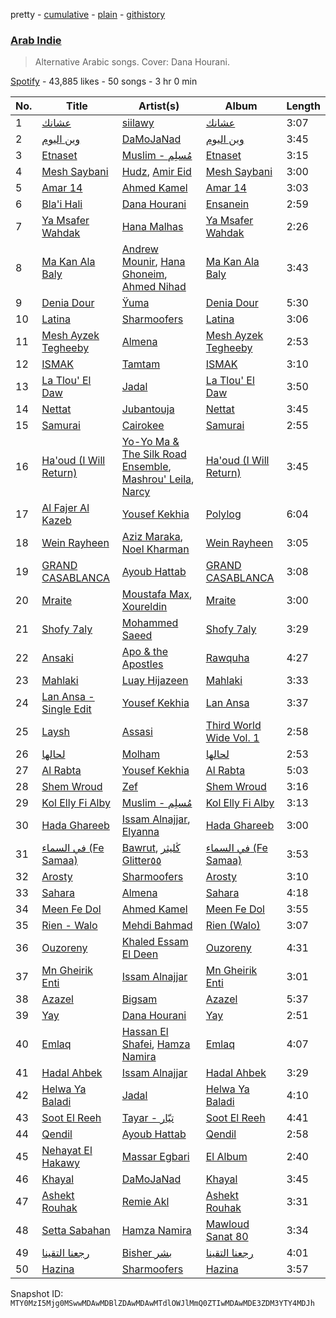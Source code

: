 pretty - [cumulative](/playlists/cumulative/37i9dQZF1DWUQM3rmTXpBR.md) - [plain](/playlists/plain/37i9dQZF1DWUQM3rmTXpBR) - [githistory](https://github.githistory.xyz/mackorone/spotify-playlist-archive/blob/main/playlists/plain/37i9dQZF1DWUQM3rmTXpBR)

### [Arab Indie](https://open.spotify.com/playlist/37i9dQZF1DWUQM3rmTXpBR)

> Alternative Arabic songs\. Cover: Dana Hourani.

[Spotify](https://open.spotify.com/user/spotify) - 43,885 likes - 50 songs - 3 hr 0 min

| No. | Title | Artist(s) | Album | Length |
|---|---|---|---|---|
| 1 | [عشانك](https://open.spotify.com/track/2L8xtCLeM42te93xowB4nx) | [siilawy](https://open.spotify.com/artist/5VZr6vX1UPRRf9tneUEi2B) | [عشانك](https://open.spotify.com/album/4HyGsmrEgAjCZl7ZZLDhTk) | 3:07 |
| 2 | [وين اليوم](https://open.spotify.com/track/3D4FAxWer4j9RD2ASrdfv2) | [DaMoJaNad](https://open.spotify.com/artist/1LTJFwU5wuzqgYWzvkqBix) | [وين اليوم](https://open.spotify.com/album/4Bw1p9br1qbIaA8tZz42td) | 3:45 |
| 3 | [Etnaset](https://open.spotify.com/track/5hiQSNo6jQbQ2m2gBZs7bU) | [Muslim \- مُسلِم](https://open.spotify.com/artist/2PM82jOCB674w4BL08zFVS) | [Etnaset](https://open.spotify.com/album/5nE6ovXOMjYZ1UG695iIkU) | 3:15 |
| 4 | [Mesh Saybani](https://open.spotify.com/track/5qO0ltb9QRvQvj2c7San3y) | [Hudz](https://open.spotify.com/artist/1ffKtN3dRJOQKTUm1pkDGM), [Amir Eid](https://open.spotify.com/artist/1dYkjdBHkbyolcShgkh2Vp) | [Mesh Saybani](https://open.spotify.com/album/1QLI8mWdXlxempEeh3AlRV) | 3:00 |
| 5 | [Amar 14](https://open.spotify.com/track/2O36wGSupi2wumi360NBxz) | [Ahmed Kamel](https://open.spotify.com/artist/41g2nSmocqVLuYnmndxefu) | [Amar 14](https://open.spotify.com/album/2Wj3ovxVaSyHaBD2yWca1Y) | 3:03 |
| 6 | [Bla'i Hali](https://open.spotify.com/track/33TYziNjMe6yNuV2tgkmq8) | [Dana Hourani](https://open.spotify.com/artist/15hYqWGQsqwtFi7FgLE4i6) | [Ensanein](https://open.spotify.com/album/38MJVqssjkHcmUZKM9ERUt) | 2:59 |
| 7 | [Ya Msafer Wahdak](https://open.spotify.com/track/1zPfv9d1zoorqjH3rVQq04) | [Hana Malhas](https://open.spotify.com/artist/0EQjOxeqpT2ebzA1NvT9Cu) | [Ya Msafer Wahdak](https://open.spotify.com/album/6C9tz8uAtt3WVIIH4P3Gjo) | 2:26 |
| 8 | [Ma Kan Ala Baly](https://open.spotify.com/track/1055RLG3kqVGBfOusIH8wg) | [Andrew Mounir](https://open.spotify.com/artist/5j87IbPLinOmiegvVuuDAA), [Hana Ghoneim](https://open.spotify.com/artist/6Ob3o641XhD90mvYqSU4Uk), [Ahmed Nihad](https://open.spotify.com/artist/2nRvsNbmm4kJSHmM3rel9r) | [Ma Kan Ala Baly](https://open.spotify.com/album/1tgXPdVUYVgPvb8vuXDvTZ) | 3:43 |
| 9 | [Denia Dour](https://open.spotify.com/track/6BLSn19vlhGLwoQWmPaDUc) | [Ÿuma](https://open.spotify.com/artist/1PRH2VLBHk1kMY2BFI0GQW) | [Denia Dour](https://open.spotify.com/album/7i0pjCbQ3amgxYoawJCx5o) | 5:30 |
| 10 | [Latina](https://open.spotify.com/track/42d62TnY6q3qVR5RiyaEps) | [Sharmoofers](https://open.spotify.com/artist/0qZ24TkLCHoE3ajCzGItJ1) | [Latina](https://open.spotify.com/album/7mljCWuvJRbbTazyT8R4rR) | 3:06 |
| 11 | [Mesh Ayzek Tegheeby](https://open.spotify.com/track/53Yk4qSPehpLV0tadM008N) | [Almena](https://open.spotify.com/artist/3dwnBsNq4R18t5SYNqJL37) | [Mesh Ayzek Tegheeby](https://open.spotify.com/album/7EAyzRoDL0zQwQjVNBarH6) | 2:53 |
| 12 | [ISMAK](https://open.spotify.com/track/43VNzrxl9c8l3BHbzLHQTY) | [Tamtam](https://open.spotify.com/artist/0L8dLj3QGxHctqkzapPfio) | [ISMAK](https://open.spotify.com/album/1yLtoNHRhnWC0LN8b04gjp) | 3:10 |
| 13 | [La Tlou' El Daw](https://open.spotify.com/track/0pHL3idFQ7AT944IFJQVH6) | [Jadal](https://open.spotify.com/artist/27OeswwNYFziNtyGMIHR0f) | [La Tlou' El Daw](https://open.spotify.com/album/3iyIcDBdCVnRHsN0zb6Q5h) | 3:50 |
| 14 | [Nettat](https://open.spotify.com/track/4cwCGscTjO9FwgtRU9QIAe) | [Jubantouja](https://open.spotify.com/artist/7m05rEUUQiViUHo1IPHz8x) | [Nettat](https://open.spotify.com/album/5mb0OTZwNStZXnIdWu7l7B) | 3:45 |
| 15 | [Samurai](https://open.spotify.com/track/7dTgSeAVu9EWJusdCsRyTo) | [Cairokee](https://open.spotify.com/artist/2GVksDv9UpY60i4CvytrZK) | [Samurai](https://open.spotify.com/album/17r6jfsKAlkpqUPuMOHClZ) | 2:55 |
| 16 | [Ha'oud \(I Will Return\)](https://open.spotify.com/track/1OExzy9fGc3TGP5zFvp0AH) | [Yo\-Yo Ma & The Silk Road Ensemble](https://open.spotify.com/artist/5Dl3HXZjG6ZOWT5cV375lk), [Mashrou' Leila](https://open.spotify.com/artist/2RIrl9cApI8HwM6aF4Jt5m), [Narcy](https://open.spotify.com/artist/0dkcQCK8GjDBCGrjlUJhlg) | [Ha'oud \(I Will Return\)](https://open.spotify.com/album/2sp15C7t9ATNj3TuJKDtWF) | 3:45 |
| 17 | [Al Fajer Al Kazeb](https://open.spotify.com/track/75f1DWsH7SzOHQbtURZf0u) | [Yousef Kekhia](https://open.spotify.com/artist/7EhcVdfydM4Hdfv5usdCRw) | [Polylog](https://open.spotify.com/album/68PRVUPTJsIygqpuDKrgXG) | 6:04 |
| 18 | [Wein Rayheen](https://open.spotify.com/track/7mHpjI49tleTX9YezPPqS6) | [Aziz Maraka](https://open.spotify.com/artist/2qi698G7BphxwdPUbQgZMU), [Noel Kharman](https://open.spotify.com/artist/1GsARczxaleCcAzZinTcjK) | [Wein Rayheen](https://open.spotify.com/album/4bcHZwnRYGf63bmvfpUFDq) | 3:05 |
| 19 | [GRAND CASABLANCA](https://open.spotify.com/track/0XSH8YUaehYghWI5Mw2FYC) | [Ayoub Hattab](https://open.spotify.com/artist/718mVE4zMicra6iqqKY5h3) | [GRAND CASABLANCA](https://open.spotify.com/album/7eKFo8B2iSBV9KMZ7rqKsY) | 3:08 |
| 20 | [Mraite](https://open.spotify.com/track/7mEO8E9koxx19CywaN0pwi) | [Moustafa Max](https://open.spotify.com/artist/2Zjp2UNHX1ILlwjjN0MPDQ), [Xoureldin](https://open.spotify.com/artist/6dGfzQZmB2W9ImyY2wIMUi) | [Mraite](https://open.spotify.com/album/4pPi3KRT8uRBS1svqdbUqN) | 3:00 |
| 21 | [Shofy 7aly](https://open.spotify.com/track/6sl5f589BUW7wz9EWpJG9Q) | [Mohammed Saeed](https://open.spotify.com/artist/1ZpCdBZ3rL0mXxMhzhOBvi) | [Shofy 7aly](https://open.spotify.com/album/7jGcinboojeSI12RzVeMW5) | 3:29 |
| 22 | [Ansaki](https://open.spotify.com/track/7D7cevBYalgRNWtxzPZWyA) | [Apo & the Apostles](https://open.spotify.com/artist/206CRJTxnXzOKrkZmZm9aw) | [Rawquha](https://open.spotify.com/album/2M5Qyikkntj3ly2V6RLyRJ) | 4:27 |
| 23 | [Mahlaki](https://open.spotify.com/track/6B7zL4ZQzIfNPyNqCmh1Kh) | [Luay Hijazeen](https://open.spotify.com/artist/2a1uAKszGY1wTHnbT0Y9Y8) | [Mahlaki](https://open.spotify.com/album/1w6bOsRP9n1M4FdTlwswiP) | 3:33 |
| 24 | [Lan Ansa \- Single Edit](https://open.spotify.com/track/0KwFmu6kZiqKSwIJG1eJQU) | [Yousef Kekhia](https://open.spotify.com/artist/7EhcVdfydM4Hdfv5usdCRw) | [Lan Ansa](https://open.spotify.com/album/3loPFrWppE0ACpiRGXBrIG) | 3:37 |
| 25 | [Laysh](https://open.spotify.com/track/6cOEsSZeuzPX3V2GgvB4CF) | [Assasi](https://open.spotify.com/artist/1TuHc6zFa31PJpMpvyKZoz) | [Third World Wide Vol\. 1](https://open.spotify.com/album/0hFSce1HiBRXsZaii7qAZh) | 2:58 |
| 26 | [لحالها](https://open.spotify.com/track/64NJb1lr4J9IXDUNl63nxo) | [Molham](https://open.spotify.com/artist/0QQoEM8PaO0N5y1frRGKom) | [لحالها](https://open.spotify.com/album/2War9jZBTVTUv12nB0YkUz) | 2:53 |
| 27 | [Al Rabta](https://open.spotify.com/track/7BnxgBDGc0f0xgFGNaYaWC) | [Yousef Kekhia](https://open.spotify.com/artist/7EhcVdfydM4Hdfv5usdCRw) | [Al Rabta](https://open.spotify.com/album/74YSFIcE0BoGp0vLfkYNis) | 5:03 |
| 28 | [Shem Wroud](https://open.spotify.com/track/7mw1BU1xKLh9BPcMfhDuAG) | [Zef](https://open.spotify.com/artist/5xLrAcC8QXJSik2rLNAR8L) | [Shem Wroud](https://open.spotify.com/album/4lTQSJLGiwsJuNI7mvyFG6) | 3:16 |
| 29 | [Kol Elly Fi Alby](https://open.spotify.com/track/0eCQyp0QixPbUn6yn0GIDg) | [Muslim \- مُسلِم](https://open.spotify.com/artist/2PM82jOCB674w4BL08zFVS) | [Kol Elly Fi Alby](https://open.spotify.com/album/3mljnESPv1qiYVXy0yYBV0) | 3:13 |
| 30 | [Hada Ghareeb](https://open.spotify.com/track/4N4NLZ6gUbevHiMekc8VoP) | [Issam Alnajjar](https://open.spotify.com/artist/6dO0RkhFhjMwLtLQqNgL8r), [Elyanna](https://open.spotify.com/artist/0jIWKlfmD4Ew7HeVVrq03g) | [Hada Ghareeb](https://open.spotify.com/album/0QAiD3TEsWoaVE0NZCnEdS) | 3:00 |
| 31 | [في السماء \(Fe Samaa\)](https://open.spotify.com/track/1dIf1Gc7gIoXSuRzlnOTWC) | [Bawrut](https://open.spotify.com/artist/15naE0RS2asDfn93USLJqV), [ڭليثر Glitter٥٥](https://open.spotify.com/artist/2KWnDPIjSGjvYrwexIdYyI) | [في السماء \(Fe Samaa\)](https://open.spotify.com/album/03rlICPw5ab843v5pXMo4H) | 3:53 |
| 32 | [Arosty](https://open.spotify.com/track/2IEWP8OvgxXZcpx7h2rFF4) | [Sharmoofers](https://open.spotify.com/artist/0qZ24TkLCHoE3ajCzGItJ1) | [Arosty](https://open.spotify.com/album/2pXOewtgNtWSCuoZz98TCG) | 3:10 |
| 33 | [Sahara](https://open.spotify.com/track/76rdCaOQc4RlzeilZ9ZffD) | [Almena](https://open.spotify.com/artist/3dwnBsNq4R18t5SYNqJL37) | [Sahara](https://open.spotify.com/album/4uyGKH3wKeFn9T7LH77NAp) | 4:18 |
| 34 | [Meen Fe Dol](https://open.spotify.com/track/63uctqlwCI5AxXYmpTVO2Z) | [Ahmed Kamel](https://open.spotify.com/artist/41g2nSmocqVLuYnmndxefu) | [Meen Fe Dol](https://open.spotify.com/album/2fxZ2DkwORuu1ZsolK4PiJ) | 3:55 |
| 35 | [Rien \- Walo](https://open.spotify.com/track/1VzK9N1vmvEStE4nfOGrWs) | [Mehdi Bahmad](https://open.spotify.com/artist/2JSanFrSbCNhXIolgRbW9T) | [Rien \(Walo\)](https://open.spotify.com/album/4Sm2NpOuvRhSzSrwO4U3sz) | 3:07 |
| 36 | [Ouzoreny](https://open.spotify.com/track/7MklY2GT9V5Lnd8ieXfFQ4) | [Khaled Essam El Deen](https://open.spotify.com/artist/3syfdFK4iR0fZ1xur7rNao) | [Ouzoreny](https://open.spotify.com/album/3J14UoBBPGZluNbNbnsBCu) | 4:31 |
| 37 | [Mn Gheirik Enti](https://open.spotify.com/track/19M24LvVumMVlcQIHusXyl) | [Issam Alnajjar](https://open.spotify.com/artist/6dO0RkhFhjMwLtLQqNgL8r) | [Mn Gheirik Enti](https://open.spotify.com/album/41kBbSWRbStqfsrXeM5Cpo) | 3:01 |
| 38 | [Azazel](https://open.spotify.com/track/3MUnx2w6D1cCvi3KmgJ8h0) | [Bigsam](https://open.spotify.com/artist/20T7aJPzK6LoFR0GRFdNW8) | [Azazel](https://open.spotify.com/album/2D3mK6wH9go588dDe9Xz4U) | 5:37 |
| 39 | [Yay](https://open.spotify.com/track/5E7b7E6SQDuCHqs35YsZGi) | [Dana Hourani](https://open.spotify.com/artist/15hYqWGQsqwtFi7FgLE4i6) | [Yay](https://open.spotify.com/album/3L7dNXLdUIYLjpEKCsfDnj) | 2:51 |
| 40 | [Emlaq](https://open.spotify.com/track/27269Mf2BDkWfLaC4oOw87) | [Hassan El Shafei](https://open.spotify.com/artist/62HptqyCczb1325UIjFF7x), [Hamza Namira](https://open.spotify.com/artist/2N72bJ8IYB4KZmKmxz5Xkk) | [Emlaq](https://open.spotify.com/album/3eeP7ZflvhlVWdgHDgxuWp) | 4:07 |
| 41 | [Hadal Ahbek](https://open.spotify.com/track/0ymn3NBfT1W2QW0d7U5kHS) | [Issam Alnajjar](https://open.spotify.com/artist/6dO0RkhFhjMwLtLQqNgL8r) | [Hadal Ahbek](https://open.spotify.com/album/5NUgTQnW5TqzsqzDVEVITx) | 3:29 |
| 42 | [Helwa Ya Baladi](https://open.spotify.com/track/16XFirWEReR8H21pJfIL49) | [Jadal](https://open.spotify.com/artist/27OeswwNYFziNtyGMIHR0f) | [Helwa Ya Baladi](https://open.spotify.com/album/25t09XMGJxntx0Yk8H1bev) | 4:10 |
| 43 | [Soot El Reeh](https://open.spotify.com/track/1vEwEQwqaxtpsvAnMsb7CB) | [Tayar \- تيّار](https://open.spotify.com/artist/6ntwC60sylc4u0Npjoj6GM) | [Soot El Reeh](https://open.spotify.com/album/04DBf8INFlWxsutrowWkxm) | 4:41 |
| 44 | [Qendil](https://open.spotify.com/track/41xnwQ7jV43F3r0hGz32W8) | [Ayoub Hattab](https://open.spotify.com/artist/718mVE4zMicra6iqqKY5h3) | [Qendil](https://open.spotify.com/album/07FghzexOj5xqhoEQ6nzuz) | 2:58 |
| 45 | [Nehayat El Hakawy](https://open.spotify.com/track/5y2CUolrd9Qjrb7lyEuQ3b) | [Massar Egbari](https://open.spotify.com/artist/1RJ4fUIqNW9jyKFMtRZOD4) | [El Album](https://open.spotify.com/album/6T1mRxav5p4HHQ3KdKxkrd) | 2:40 |
| 46 | [Khayal](https://open.spotify.com/track/6oItsPDKVtqJFtbIn8V4AW) | [DaMoJaNad](https://open.spotify.com/artist/1LTJFwU5wuzqgYWzvkqBix) | [Khayal](https://open.spotify.com/album/7seFxa9r1rPYcgdCka6hcN) | 3:45 |
| 47 | [Ashekt Rouhak](https://open.spotify.com/track/17SLR4fggn2DSt4mbAbkuy) | [Remie Akl](https://open.spotify.com/artist/0yKnrHyeDfAEr5XHuwA9xK) | [Ashekt Rouhak](https://open.spotify.com/album/5fXHircpFotE13R8AYYFjm) | 3:31 |
| 48 | [Setta Sabahan](https://open.spotify.com/track/0zSPZ1QQFL6jvsCSqBiIJz) | [Hamza Namira](https://open.spotify.com/artist/2N72bJ8IYB4KZmKmxz5Xkk) | [Mawloud Sanat 80](https://open.spotify.com/album/3l4HXkpmAhcVi6moAigDT7) | 3:34 |
| 49 | [رجعنا التقينا](https://open.spotify.com/track/3bWGmpvHjK9GHt9JYXGWH8) | [Bisher بشر](https://open.spotify.com/artist/5aJWiAyj50doGPVR79VDzK) | [رجعنا التقينا](https://open.spotify.com/album/5FoaHEDPP43MWTLXBWCfEl) | 4:01 |
| 50 | [Hazina](https://open.spotify.com/track/3JLhpzsdRKu2XX40hWkAo0) | [Sharmoofers](https://open.spotify.com/artist/0qZ24TkLCHoE3ajCzGItJ1) | [Hazina](https://open.spotify.com/album/1YouEiz9p93Tp51juzplSP) | 3:57 |

Snapshot ID: `MTY0MzI5Mjg0MSwwMDAwMDBlZDAwMDAwMTdlOWJlMmQ0ZTIwMDAwMDE3ZDM3YTY4MDJh`